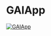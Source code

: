 # GAIApp
[![GAIApp](https://img.youtube.com/vi/kBWVI3VlhhM/0/.jpg)](https://www.youtube.com/watch?v=kBWVI3VlhhM)
